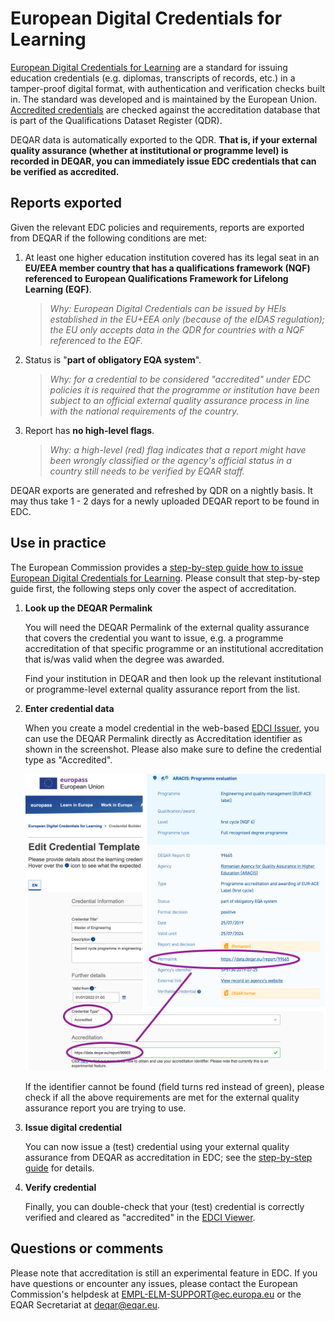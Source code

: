 # European Digital Credentials for Learning

[European Digital Credentials for Learning]() are a standard for issuing education credentials (e.g. diplomas, transcripts of records, etc.) in a tamper-proof digital format, with authentication and verification checks built in. The standard was developed and is maintained by the European Union. [Accredited credentials](https://europass.europa.eu/en/stakeholders/qdr/accreditation#8576) are checked against the accreditation database that is part of the Qualifications Dataset Register (QDR).

DEQAR data is automatically exported to the QDR. **That is, if your external quality assurance (whether at institutional or programme level) is recorded in DEQAR, you can immediately issue EDC credentials that can be verified as accredited.**

## Reports exported

Given the relevant EDC policies and requirements, reports are exported from DEQAR if the following conditions are met:

 1. At least one higher education institution covered has its legal seat in an **EU/EEA member country that has a qualifications framework (NQF) referenced to European Qualifications Framework for Lifelong Learning (EQF)**.

    > *Why: European Digital Credentials can be issued by HEIs established in the EU+EEA only (because of the eIDAS regulation); the EU only accepts data in the QDR for countries with a NQF referenced to the EQF.*

 2. Status is "**part of obligatory EQA system**".

    > *Why: for a credential to be considered "accredited" under EDC policies it is required that the programme or institution have been subject to an official external quality assurance process in line with the national requirements of the country.*

 3. Report has **no high-level flags**.

    > *Why: a high-level (red) flag indicates that a report might have been wrongly classified or the agency's official status in a country still needs to be verified by EQAR staff.*

DEQAR exports are generated and refreshed by QDR on a nightly basis. It may thus take 1 - 2 days for a newly uploaded DEQAR report to be found in EDC.

## Use in practice

The European Commission provides a [step-by-step guide how to issue European Digital Credentials for Learning](https://europa.eu/europass/en/how-issue-european-digital-credentials). Please consult that step-by-step guide first, the following steps only cover the aspect of accreditation.

 1. **Look up the DEQAR Permalink**

    You will need the DEQAR Permalink of the external quality assurance that covers the credential you want to issue, e.g. a programme accreditation of that specific programme or an institutional accreditation that is/was valid when the degree was awarded.

    Find your institution in DEQAR and then look up the relevant institutional or programme-level external quality assurance report from the list.

 2. **Enter credential data**

    When you create a model credential in the web-based [EDCI Issuer](https://europa.eu/europass/digital-credentials/issuer/#/credential-builder), you can use the DEQAR Permalink directly as Accreditation identifier as shown in the screenshot. Please also make sure to define the credential type as "Accredited".

    ![screenshots of the EDCI Issuer and a DEQAR report record](img/edc-issuer.png)

    If the identifier cannot be found (field turns red instead of green), please check if all the above requirements are met for the external quality assurance report you are trying to use.

 3. **Issue digital credential**

    You can now issue a (test) credential using your external quality assurance from DEQAR as accreditation in EDC; see the [step-by-step guide](https://europa.eu/europass/en/how-issue-european-digital-credentials) for details.

 4. **Verify credential**

    Finally, you can double-check that your (test) credential is correctly verified and cleared as "accredited" in the [EDCI Viewer](https://europa.eu/europass/digital-credentials/viewer/#/home).

## Questions or comments

Please note that accreditation is still an experimental feature in EDC. If you have questions or encounter any issues, please contact the European Commission's helpdesk at <EMPL-ELM-SUPPORT@ec.europa.eu> or the EQAR Secretariat at <deqar@eqar.eu>.

